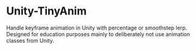 # Unity-TinyAnim
Handle keyframe animation in Unity with percentage or smoothstep lerp. Designed for education purposes mainly to deliberately not use animation classes from Unity.
